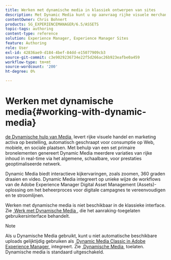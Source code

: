 ```yaml
---
title: Werken met dynamische media in klassiek ontwerpen van sites
description: Met Dynamic Media kunt u op aanvraag rijke visuele merchandising- en marketingmiddelen leveren, die automatisch worden geschaald voor gebruik op websites, mobiele apparaten en sociale sites. Met behulp van een set primaire bronelementen genereert Dynamic Media meerdere variaties van rijke inhoud in real-time via het algemene, schaalbare, voor prestaties geoptimaliseerde netwerk.
contentOwner: Chris Bohnert
products: SG_EXPERIENCEMANAGER/6.5/ASSETS
topic-tags: authoring
content-type: reference
solution: Experience Manager, Experience Manager Sites
feature: Authoring
role: User
exl-id: 42836ae9-d184-4bef-84dd-e15077909cb3
source-git-commit: c3e9029236734e22f5d266ac26b923eafbe0a459
workflow-type: tm+mt
source-wordcount: '200'
ht-degree: 0%

---
```


# Werken met dynamische media{#working-with-dynamic-media}

[&#x200B; de Dynamische hulp van Media &#x200B;](https://business.adobe.com/products/experience-manager/assets/dynamic-media.html) levert rijke visuele handel en marketing activa op bestelling, automatisch geschraapt voor consumptie op Web, mobiele, en sociale plaatsen. Met behulp van een set primaire bronelementen genereert Dynamic Media meerdere variaties van rijke inhoud in real-time via het algemene, schaalbare, voor prestaties geoptimaliseerde netwerk.

Dynamic Media biedt interactieve kijkervaringen, zoals zoomen, 360 graden draaien en video. Dynamic Media integreert op unieke wijze de workflows van de Adobe Experience Manager Digital Asset Management (Assets)-oplossing om het beheerproces voor digitale campagnes te vereenvoudigen en te stroomlijnen.

Werken met dynamische media is niet beschikbaar in de klassieke interface. Zie [&#x200B; Werk met Dynamische Media &#x200B;](/help/assets/dynamic-media.md), die het aanraking-toegelaten gebruikersinterface behandelt.

>[!NOTE]
>
>Als u Dynamische Media gebruikt, kunt u niet automatische beschikbare uploads gelijktijdig gebruiken als [&#x200B; Dynamic Media Classic in Adobe Experience Manager &#x200B;](/help/sites-administering/scene7.md) integreert. Zie [&#x200B; Dynamische Media &#x200B;](/help/assets/config-dynamic.md#enabling-dynamic-media) toelaten. Dynamische media is standaard uitgeschakeld.
